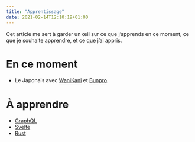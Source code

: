 ```yaml
---
title: "Apprentissage"
date: 2021-02-14T12:10:19+01:00
---
```


Cet article me sert à garder un œil sur ce que j’apprends en ce moment, ce que je souhaite apprendre, et ce que j’ai appris.

# En ce moment

- Le Japonais avec [WaniKani](https://www.wanikani.com/) et [Bunpro](https://www.bunpro.jp/).

# À apprendre

- [GraphQL](https://graphql.org/)
- [Svelte](https://svelte.dev/)
- [Rust](https://www.rust-lang.org/)
